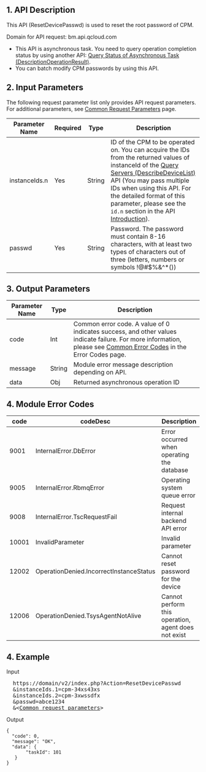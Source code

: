 ## 1. API Description
 
This API (ResetDevicePasswd) is used to reset the root password of CPM.

Domain for API request: bm.api.qcloud.com

 * This API is asynchronous task. You need to query operation completion status by using another API: [Query Status of Asynchronous Task (DescriptionOperationResult)](/doc/api/456/6644).
 * You can batch modify CPM passwords by using this API.
 

## 2. Input Parameters

The following request parameter list only provides API request parameters. For additional parameters, see [Common Request Parameters](/doc/api/456/6718) page.

| Parameter Name | Required | Type | Description |
|---------|---------|---------|---------|
| instanceIds.n | Yes | String | ID of the CPM to be operated on. You can acquire the IDs from the returned values of instanceId of the [Query Servers (DescribeDeviceList)](/doc/api/456/6728) API (You may pass multiple IDs when using this API. For the detailed format of this parameter, please see the `id.n` section in the API [Introduction](/doc/api/456/6628)). |
| passwd | Yes | String | Password. The password must contain 8-16 characters, with at least two types of characters out of three (letters, numbers or symbols !@#$%&^*()) |

## 3. Output Parameters

| Parameter Name | Type | Description |
|---------|---------|---------|
| code | Int | Common error code. A value of 0 indicates success, and other values indicate failure. For more information, please see [Common Error Codes](/doc/api/456/6725) in the Error Codes page. |
| message | String | Module error message description depending on API. |
| data | Obj | Returned asynchronous operation ID

## 4. Module Error Codes

| code | codeDesc | Description |
|------|------| -----|
| 9001 | InternalError.DbError | Error occurred when operating the database |
| 9005 | InternalError.RbmqError | Operating system queue error |
| 9008 | InternalError.TscRequestFail | Request internal backend API error |
| 10001 | InvalidParameter | Invalid parameter |
| 12002 | OperationDenied.IncorrectInstanceStatus | Cannot reset password for the device |
| 12006 | OperationDenied.TsysAgentNotAlive | Cannot perform this operation, agent does not exist |

 

## 4. Example
 
Input

<pre>
  https://domain/v2/index.php?Action=ResetDevicePasswd
  &instanceIds.1=cpm-34xs43xs
  &instanceIds.2=cpm-3xwssdfx
  &passwd=abce1234
  &<<a href="https://cloud.tencent.com/doc/api/229/6976">Common request parameters</a>>
</pre>
Output

```
{
  "code": 0,
  "message": "OK",
  "data": {
       "taskId": 101
   }
}

```





